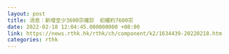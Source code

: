 ```yaml
---
layout: post
title: 消息：新增至少3600宗確診　初確約7600宗
date: 2022-02-18 12:04:45.000000000 +08:00
link: https://news.rthk.hk/rthk/ch/component/k2/1634439-20220218.htm
categories: rthk
---
```



